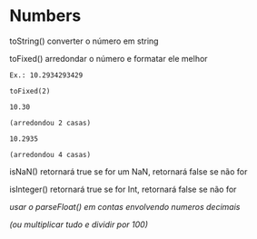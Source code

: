 # Numbers 

toString() converter o número em string

toFixed() arredondar o número e formatar ele melhor

    Ex.: 10.2934293429

    toFixed(2)

    10.30

    (arredondou 2 casas)

    10.2935

    (arredondou 4 casas)

isNaN() retornará true se for um NaN, retornará false se não for 

isInteger() retornará true se for Int, retornará false se não for 

*usar o parseFloat() em contas envolvendo numeros decimais*

*(ou multiplicar tudo e dividir por 100)*